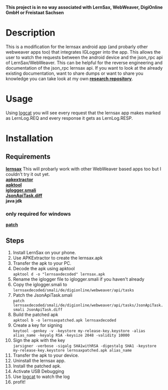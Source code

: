 **This project is in no way associated with LernSax, WebWeaver, DigiOnline GmbH or Freistaat Sachsen**

# Description
This is a modification for the lernsax android app (and probarly other webweaver apps too) that integrates IGLogger into the app. 
This allows the user to watch the requests between the android device and the json_rpc api of LernSax/WebWeaver. 
This can be helpful for the reverse engineering and documentation of the json_rpc lernsax api. 
If you want to look at the already existing documentation, want to share dumps or want to share you knowledge you can take look at my own **[research repository](https://github.com/TKFRvisionOfficial/lernsax-webweaver-api-research)**.

# Usage
Using [logcat](https://developer.android.com/studio/command-line/logcat) you will see every request that the lernsax app makes marked as LernLog.REQ and every response it gets as LernLog.RESP.

# Installation

## Requirements
**[lernsax](https://play.google.com/store/apps/details?id=de.digionline.webweaverlernsax)**
This will probarly work with other WebWeaver based apps too but I couldn't try it out yet.<br>
**[apkextractor](https://play.google.com/store/apps/details?id=com.ext.ui)**<br>
**[apktool](https://ibotpeaches.github.io/Apktool/)**<br>
**[iglogger.smali](https://raw.githubusercontent.com/b3nn/IGLogger/master/iglogger_for_APKTOOLv2.smali)**<br>
**[JsonApiTask.diff](https://raw.githubusercontent.com/TKFRvisionOfficial/lernsax-webweaver-iglogger/main/JsonApiTask.diff)**<br>
**java jdk**
### only required for windows
**[patch](http://gnuwin32.sourceforge.net/downlinks/patch-bin-zip.php)**


## Steps
1. Install LernSax on your phone.
2. Use APKExtractor to create the lernsax.apk
3. Transfer the apk to your PC.
4. Decode the apk using apktool<br>
``apktool d -o "lernsaxdecoded" lernsax.apk``
5. Rename the iglogger file to iglogger.smali if you haven't already
6. Copy the iglogger.smali to ``lernsaxdecoded/smali/de/digionline/webweaver/api/tasks``
7. Patch the JsonApiTask.smali<br>
``patch lernsaxdecoded/smali/de/digionline/webweaver/api/tasks/JsonApiTask.smali JsonApiTask.diff``
8. Build the patched apk<br>
``apktool b -o lernsaxpatched.apk lernsaxdecoded``
9. Create a key for signing<br>
``keytool -genkey -v -keystore my-release-key.keystore -alias alias_name -keyalg RSA -keysize 2048 -validity 10000``
10. Sign the apk with the key<br>
``jarsigner -verbose -sigalg SHA1withRSA -digestalg SHA1 -keystore my-release-key.keystore lernsaxpatched.apk alias_name``
11. Transfer the apk to your device.
12. Uninstall the lernsax app.
13. Install the patched apk.
14. Activate USB Debugging
15. Use [logcat](https://developer.android.com/studio/command-line/logcat) to watch the log
16. profit!
